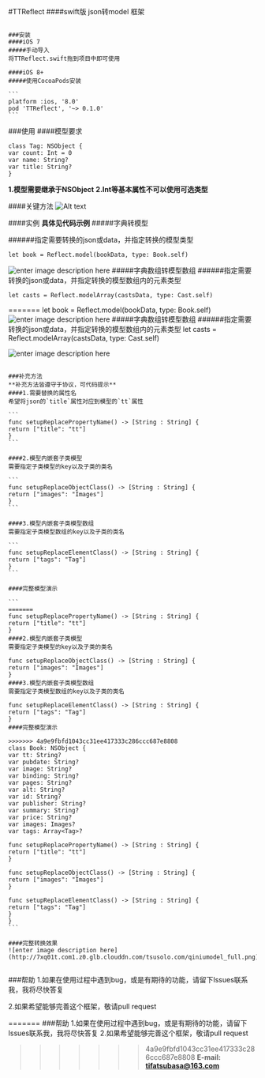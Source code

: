 #TTReflect
####swift版 json转model 框架


````

###安装
####iOS 7
#####手动导入
将TTReflect.swift拖到项目中即可使用

####iOS 8+
#####使用CocoaPods安装

```
platform :ios, '8.0'
pod 'TTReflect', '~> 0.1.0'
```
````


###使用
####模型要求

```
class Tag: NSObject {
var count: Int = 0
var name: String?
var title: String?
}
```

**1.模型需要继承于NSObject**
**2.Int等基本属性不可以使用可选类型**

####关键方法
![Alt text](http://7xq01t.com1.z0.glb.clouddn.com/TTReflect_main_function-zh.png)

####实例
**具体见代码示例**
#####字典转模型

######指定需要转换的json或data，并指定转换的模型类型

```
let book = Reflect.model(bookData, type: Book.self)
```

![enter image description here](http://7xq01t.com1.z0.glb.clouddn.com/tsusolo.com/qiniumodel_basic.png)
#####字典数组转模型数组
######指定需要转换的json或data，并指定转换的模型数组内的元素类型

```
let casts = Reflect.modelArray(castsData, type: Cast.self)
```
=======
let book = Reflect.model(bookData, type: Book.self)
![enter image description here](http://7xq01t.com1.z0.glb.clouddn.com/tsusolo.com/qiniumodel_basic.png)
#####字典数组转模型数组
######指定需要转换的json或data，并指定转换的模型数组内的元素类型
let casts = Reflect.modelArray(castsData, type: Cast.self)


![enter image description here](http://7xq01t.com1.z0.glb.clouddn.com/tsusolo.com/qiniumodel_array_basic.png)


````

###补充方法
**补充方法皆遵守于协议，可代码提示**
####1.需要替换的属性名
希望将json的`title`属性对应到模型的`tt`属性

```
func setupReplacePropertyName() -> [String : String] {
return ["title": "tt"]
}
```

####2.模型内嵌套子类模型
需要指定子类模型的key以及子类的类名

```
func setupReplaceObjectClass() -> [String : String] {
return ["images": "Images"]
}
```

####3.模型内嵌套子类模型数组
需要指定子类模型数组的key以及子类的类名

```
func setupReplaceElementClass() -> [String : String] {
return ["tags": "Tag"]
}
```

####完整模型演示

```
=======
func setupReplacePropertyName() -> [String : String] {
return ["title": "tt"]
}
####2.模型内嵌套子类模型
需要指定子类模型的key以及子类的类名

func setupReplaceObjectClass() -> [String : String] {
return ["images": "Images"]
}
####3.模型内嵌套子类模型数组
需要指定子类模型数组的key以及子类的类名

func setupReplaceElementClass() -> [String : String] {
return ["tags": "Tag"]
}
####完整模型演示

>>>>>>> 4a9e9fbfd1043cc31ee417333c286ccc687e8808
class Book: NSObject {
var tt: String?
var pubdate: String?
var image: String?
var binding: String?
var pages: String?
var alt: String?
var id: String?
var publisher: String?
var summary: String?
var price: String?
var images: Images?
var tags: Array<Tag>?

func setupReplacePropertyName() -> [String : String] {
return ["title": "tt"]
}

func setupReplaceObjectClass() -> [String : String] {
return ["images": "Images"]
}

func setupReplaceElementClass() -> [String : String] {
return ["tags": "Tag"]
}
}
```

####完整转换效果
![enter image description here](http://7xq01t.com1.z0.glb.clouddn.com/tsusolo.com/qiniumodel_full.png)


````

###帮助
1.如果在使用过程中遇到bug，或是有期待的功能，请留下Issues联系我，我将尽快答复

2.如果希望能够完善这个框架，敬请pull request

=======
###帮助
1.如果在使用过程中遇到bug，或是有期待的功能，请留下Issues联系我，我将尽快答复
2.如果希望能够完善这个框架，敬请pull request
>>>>>>> 4a9e9fbfd1043cc31ee417333c286ccc687e8808
**E-mail: tifatsubasa@163.com**